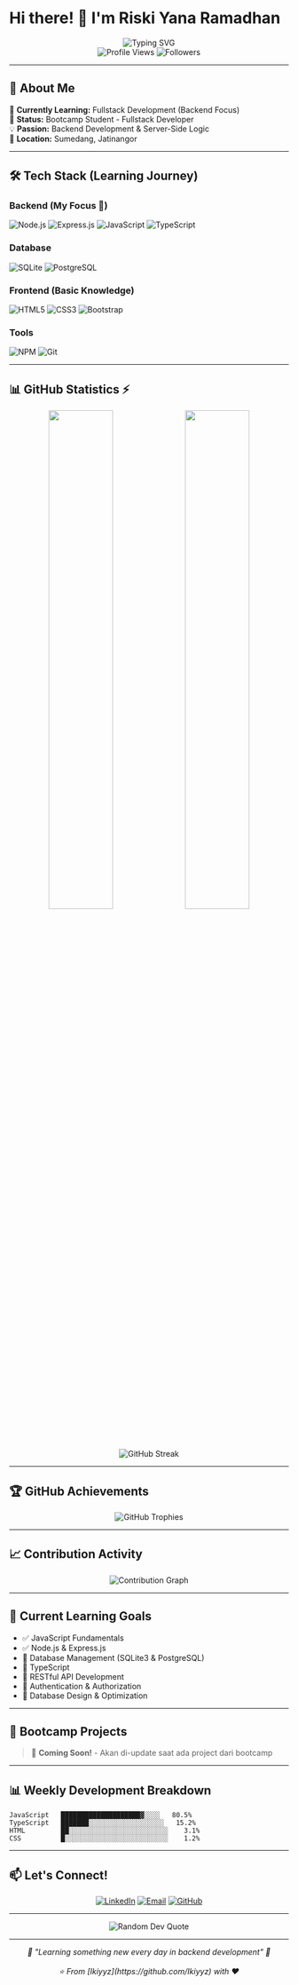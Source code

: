 # Hi there! 👋 I'm Riski Yana Ramadhan

<div align="center">
  <img src="https://readme-typing-svg.herokuapp.com?font=Fira+Code&size=25&duration=3000&pause=1000&color=00D9FF&center=true&vCenter=true&width=500&lines=Backend+Developer;Fullstack+Bootcamp+Student;Always+Learning+💻" alt="Typing SVG" />
</div>

<div align="center">
  <img src="https://komarev.com/ghpvc/?username=Ikiyyz&color=brightgreen&style=flat-square" alt="Profile Views" />
  <img src="https://img.shields.io/github/followers/Ikiyyz?style=flat-square&color=blue" alt="Followers" />
</div>

---

## 🎯 About Me

🌱 **Currently Learning:** Fullstack Development (Backend Focus)  
🏫 **Status:** Bootcamp Student - Fullstack Developer  
💡 **Passion:** Backend Development & Server-Side Logic  
📍 **Location:** Sumedang, Jatinangor 

---

## 🛠️ Tech Stack (Learning Journey)

### Backend (My Focus 🚀)
![Node.js](https://img.shields.io/badge/-Node.js-339933?style=flat-square&logo=node.js&logoColor=white)
![Express.js](https://img.shields.io/badge/-Express.js-000000?style=flat-square&logo=express&logoColor=white)
![JavaScript](https://img.shields.io/badge/-JavaScript-F7DF1E?style=flat-square&logo=javascript&logoColor=black)
![TypeScript](https://img.shields.io/badge/-TypeScript-3178C6?style=flat-square&logo=typescript&logoColor=white)

### Database
![SQLite](https://img.shields.io/badge/-SQLite-003B57?style=flat-square&logo=sqlite&logoColor=white)
![PostgreSQL](https://img.shields.io/badge/-PostgreSQL-336791?style=flat-square&logo=postgresql&logoColor=white)

### Frontend (Basic Knowledge)
![HTML5](https://img.shields.io/badge/-HTML5-E34F26?style=flat-square&logo=html5&logoColor=white)
![CSS3](https://img.shields.io/badge/-CSS3-1572B6?style=flat-square&logo=css3&logoColor=white)
![Bootstrap](https://img.shields.io/badge/-Bootstrap-7952B3?style=flat-square&logo=bootstrap&logoColor=white)

### Tools
![NPM](https://img.shields.io/badge/-NPM-CB3837?style=flat-square&logo=npm&logoColor=white)
![Git](https://img.shields.io/badge/-Git-F05032?style=flat-square&logo=git&logoColor=white)

---

## 📊 GitHub Statistics ⚡

<div align="center">
  <img width="48%" src="https://github-readme-stats.vercel.app/api?username=Ikiyyz&show_icons=true&theme=tokyonight&include_all_commits=true&count_private=true&hide_border=true&bg_color=0D1117"/>
  <img width="48%" src="https://github-readme-stats.vercel.app/api/top-langs/?username=Ikiyyz&layout=compact&theme=tokyonight&hide_border=true&bg_color=0D1117"/>
</div>

<div align="center">
  <img src="https://github-readme-streak-stats.herokuapp.com/?user=Ikiyyz&theme=tokyonight&hide_border=true&background=0D1117" alt="GitHub Streak" />
</div>

---

## 🏆 GitHub Achievements

<div align="center">
  <img src="https://github-profile-trophy.vercel.app/?username=Ikiyyz&theme=tokyonight&no-frame=true&no-bg=true&row=1&column=6" alt="GitHub Trophies" />
</div>

---

## 📈 Contribution Activity

<div align="center">
  <img src="https://github-readme-activity-graph.vercel.app/graph?username=Ikiyyz&bg_color=0D1117&color=79c0ff&line=58a6ff&point=f0f6fc&area=true&hide_border=true" alt="Contribution Graph" />
</div>

---

## 🎯 Current Learning Goals

- ✅ JavaScript Fundamentals
- ✅ Node.js & Express.js
- 🔄 Database Management (SQLite3 & PostgreSQL)
- 🔄 TypeScript
- 📝 RESTful API Development
- 📝 Authentication & Authorization
- 📝 Database Design & Optimization

---

## 🌟 Bootcamp Projects

> 🚧 **Coming Soon!** - Akan di-update saat ada project dari bootcamp

<!--
[![Project 1](https://github-readme-stats.vercel.app/api/pin/?username=Ikiyyz&repo=bootcamp-project-1&theme=tokyonight)](https://github.com/Ikiyyz/bootcamp-project-1)
-->

---

## 📊 Weekly Development Breakdown

<!--START_SECTION:waka-->
```text
JavaScript   ████████████████████▓░░░░   80.5%
TypeScript   ███████░░░░░░░░░░░░░░░░░░░   15.2%
HTML         ██░░░░░░░░░░░░░░░░░░░░░░░░░    3.1%
CSS          █░░░░░░░░░░░░░░░░░░░░░░░░░░    1.2%
```
<!--END_SECTION:waka-->

---

## 📫 Let's Connect!

<div align="center">

[![LinkedIn](https://img.shields.io/badge/-LinkedIn-0077B5?style=for-the-badge&logo=linkedin&logoColor=white)](https://linkedin.com/in/riski-yana-ramadhan)
[![Email](https://img.shields.io/badge/-Email-D14836?style=for-the-badge&logo=gmail&logoColor=white)](mailto:riskiyana@example.com)
[![GitHub](https://img.shields.io/badge/-GitHub-181717?style=for-the-badge&logo=github&logoColor=white)](https://github.com/Ikiyyz)

</div>

---

<div align="center">
  <img src="https://quotes-github-readme.vercel.app/api?type=horizontal&theme=tokyonight" alt="Random Dev Quote" />
</div>

---

<div align="center">
  <i>🌱 "Learning something new every day in backend development" 🌱</i>
  <br><br>
  <i>⭐️ From [Ikiyyz](https://github.com/Ikiyyz) with ❤️</i>
</div>
